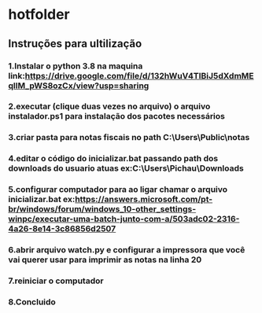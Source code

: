 # hotfolder
## Instruções para ultilização
 ### 1.Instalar o python 3.8 na maquina link:https://drive.google.com/file/d/132hWuV4TlBiJ5dXdmMEqllM_pWS8ozCx/view?usp=sharing
 ### 2.executar (clique duas vezes no arquivo) o arquivo instalador.ps1 para instalação dos pacotes necessários
 ### 3.criar pasta para notas fiscais no path C:\Users\Public\notas
 ### 4.editar o código do inicializar.bat passando path dos downloads do usuario atuas ex:C:\Users\Pichau\Downloads
 ### 5.configurar computador para ao ligar chamar o arquivo inicializar.bat ex:https://answers.microsoft.com/pt-br/windows/forum/windows_10-other_settings-winpc/executar-uma-batch-junto-com-a/503adc02-2316-4a26-8e14-3c86856d2507
 ### 6.abrir arquivo watch.py e configurar a impressora que você vai querer usar para imprimir as notas na linha 20
 ### 7.reiniciar o computador 
 ### 8.Concluido

